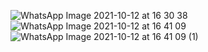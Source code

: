 
![WhatsApp Image 2021-10-12 at 16 30 38](https://user-images.githubusercontent.com/80271634/138195879-88bf2e11-fe3d-4ead-9537-5fcbafb9cf96.jpeg)
![WhatsApp Image 2021-10-12 at 16 41 09](https://user-images.githubusercontent.com/80271634/138195885-1ae8b058-6acd-4a9f-80d5-887e249468ed.jpeg)
![WhatsApp Image 2021-10-12 at 16 41 09 (1)](https://user-images.githubusercontent.com/80271634/138195893-816da6fc-1be1-4219-a477-31f99fc22682.jpeg)

